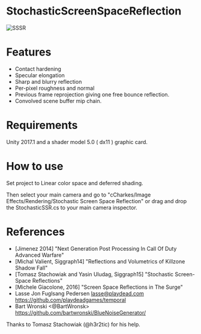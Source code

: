 # StochasticScreenSpaceReflection

![SSSR](https://dl.dropboxusercontent.com/u/1812933/Unity/SSSR.png)

# Features

* Contact hardening
* Specular elongation
* Sharp and blurry reflection
* Per-pixel roughness and normal
* Previous frame reprojection giving one free bounce reflection.
* Convolved scene buffer mip chain.

# Requirements

Unity 2017.1 and a shader model 5.0 ( dx11 ) graphic card.

# How to use

Set project to Linear color space and deferred shading.

Then select your main camera and go to "cCharkes/Image Effects/Rendering/Stochastic Screen Space Reflection" or drag and drop the StochasticSSR.cs to your main camera inspector.

# References
- [Jimenez 2014] "Next Generation Post Processing In Call Of Duty Advanced Warfare"  
- [Michal Valient, Siggraph14] "Reflections and Volumetrics of Killzone Shadow Fall"
- [Tomasz Stachowiak and Yasin Uludag, Siggraph15] "Stochastic Screen-Space Reflections"
- [Michele Giacolone, 2016] "Screen Space Reflections in The Surge"
- Lasse Jon Fuglsang Pedersen <lasse@playdead.com>  https://github.com/playdeadgames/temporal
- Bart Wronski <@BartWronsk> https://github.com/bartwronski/BlueNoiseGenerator/

Thanks to Tomasz Stachowiak (@h3r2tic) for his help.

